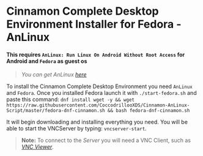 # Cinnamon Complete Desktop Environment Installer for Fedora - AnLinux
#### **This requires `AnLinux: Run Linux On Android Without Root Access` for Android and `Fedora` as guest os**
>*You can get AnLinux [here](https://play.google.com/store/apps/details?id=exa.lnx.a)*

To install the Cinnamon Complete Desktop Environment you need `AnLinux` and `Fedora`. Once you installed Fedora launch it with `./start-fedora.sh` and paste this command:
`dnf install wget -y && wget https://raw.githubusercontent.com/CoccodrillooXDS/Cinnamon-AnLinux-Script/master/fedora-dnf-cinnamon.sh && bash fedora-dnf-cinnamon.sh`

It will begin downloading and installing everything you need. You will be able to start the VNCServer by typing: `vncserver-start`. 
> **Note:** To connect to the *Server* you will need a VNC Client, such as [*VNC Viewer*](https://www.realvnc.com/en/connect/download/viewer/).
